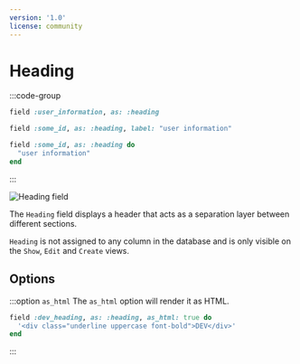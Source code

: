 ```yaml
---
version: '1.0'
license: community
---
```


# Heading

:::code-group
```ruby [Field id]
field :user_information, as: :heading
```

```ruby [Label]
field :some_id, as: :heading, label: "user information"
```

```ruby [Computed]
field :some_id, as: :heading do
  "user information"
end
```
:::


<img :src="('/assets/img/fields/heading.png')" alt="Heading field" class="border mb-4" />

The `Heading` field displays a header that acts as a separation layer between different sections.

`Heading` is not assigned to any column in the database and is only visible on the `Show`, `Edit` and `Create` views.

## Options

:::option `as_html`
The `as_html` option will render it as HTML.

```ruby
field :dev_heading, as: :heading, as_html: true do
  '<div class="underline uppercase font-bold">DEV</div>'
end
```

<!-- @include: ./../common/default_boolean_false.md -->
:::

